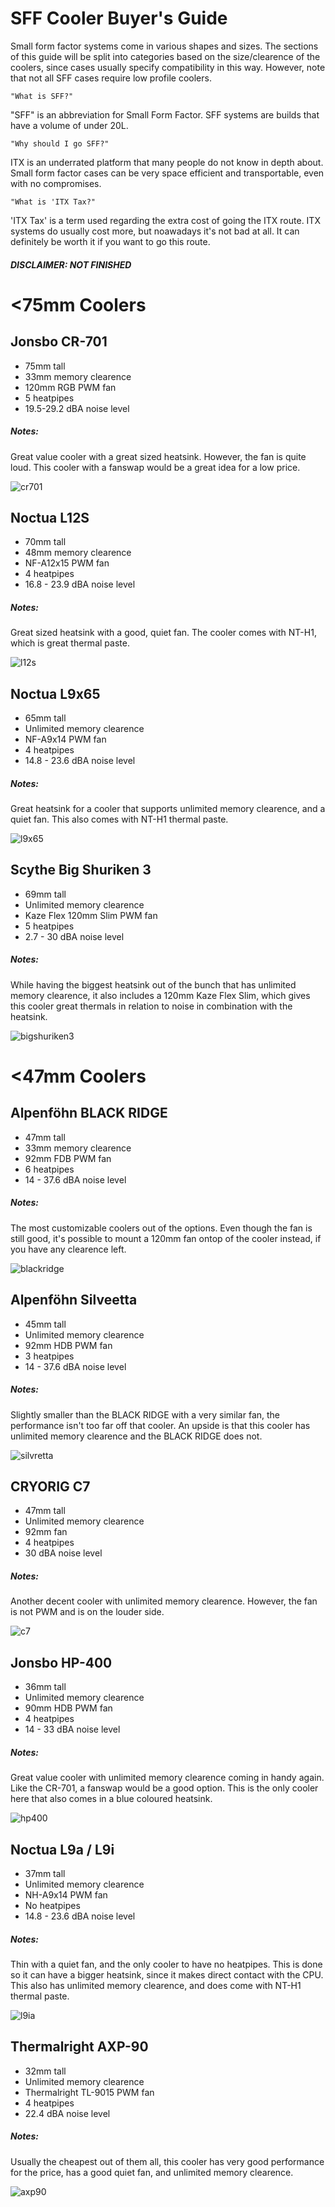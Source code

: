 # SFF Cooler Buyer's Guide

Small form factor systems come in various shapes and sizes. The sections of this guide will be split into categories based on the size/clearence of the coolers, since cases usually specify compatibility in this way. However, note that not all SFF cases require low profile coolers.

`"What is SFF?"`

"SFF" is an abbreviation for Small Form Factor. SFF systems are builds that have a volume of under 20L.

`"Why should I go SFF?"`

ITX is an underrated platform that many people do not know in depth about. Small form factor cases can be very space efficient and transportable, even with no compromises. 

`"What is 'ITX Tax?"`

'ITX Tax' is a term used regarding the extra cost of going the ITX route. ITX systems do usually cost more, but noawadays it's not bad at all. It can definitely be worth it if you want to go this route.

##### DISCLAIMER: NOT FINISHED 



# <75mm Coolers 

## Jonsbo CR-701
- 75mm tall
- 33mm memory clearence
- 120mm RGB PWM fan
- 5 heatpipes
- 19.5-29.2 dBA noise level

##### Notes:

Great value cooler with a great sized heatsink. However, the fan is quite loud. This cooler with a fanswap would be a great idea for a low price. 

![cr701](https://user-images.githubusercontent.com/91910634/145445625-a18bb2f9-a21c-4982-937d-05d7de12196d.png)


## Noctua L12S
- 70mm tall 
- 48mm memory clearence
- NF-A12x15 PWM fan
- 4 heatpipes
- 16.8 - 23.9 dBA noise level

##### Notes: 

Great sized heatsink with a good, quiet fan. The cooler comes with NT-H1, which is great thermal paste.

![l12s](https://user-images.githubusercontent.com/91910634/145446148-e3f60a9e-ae9e-4aec-8cb4-2740c682c2ab.png)


## Noctua L9x65
- 65mm tall
- Unlimited memory clearence
- NF-A9x14 PWM fan
- 4 heatpipes
- 14.8 - 23.6 dBA noise level 

##### Notes:

Great heatsink for a cooler that supports unlimited memory clearence, and a quiet fan. This also comes with NT-H1 thermal paste.

![l9x65](https://user-images.githubusercontent.com/91910634/145445996-372d0f28-e663-4ab5-91c2-9c6f5dc7c727.png)


## Scythe Big Shuriken 3
- 69mm tall 
- Unlimited memory clearence
- Kaze Flex 120mm Slim PWM fan
- 5 heatpipes
- 2.7 - 30 dBA noise level 

##### Notes:

While having the biggest heatsink out of the bunch that has unlimited memory clearence, it also includes a 120mm Kaze Flex Slim, which gives this cooler great thermals in relation to noise in combination with the heatsink.

![bigshuriken3](https://user-images.githubusercontent.com/91910634/145446575-8b6ad439-9aa2-4d9b-bd46-ee08bffc8745.png)



# <47mm Coolers 

## Alpenföhn BLACK RIDGE
- 47mm tall
- 33mm memory clearence
- 92mm FDB PWM fan
- 6 heatpipes
- 14 - 37.6 dBA noise level 

##### Notes: 

The most customizable coolers out of the options. Even though the fan is still good, it's possible to mount a 120mm fan ontop of the cooler instead, if you have any clearence left.

![blackridge](https://user-images.githubusercontent.com/91910634/145446788-c57ab99b-de3d-41ae-9b55-d9535257a7ee.png)


## Alpenföhn Silveetta
- 45mm tall
- Unlimited memory clearence
- 92mm HDB PWM fan
- 3 heatpipes
- 14 - 37.6 dBA noise level

##### Notes:

Slightly smaller than the BLACK RIDGE with a very similar fan, the performance isn't too far off that cooler. An upside is that this cooler has unlimited memory clearence and the BLACK RIDGE does not.

![silvretta](https://user-images.githubusercontent.com/91910634/145447060-bf7f6a39-1d26-47b6-ae93-25deefdd3e7f.png)


## CRYORIG C7
- 47mm tall
- Unlimited memory clearence
- 92mm fan
- 4 heatpipes
- 30 dBA noise level 

##### Notes:

Another decent cooler with unlimited memory clearence. However, the fan is not PWM and is on the louder side.

![c7](https://user-images.githubusercontent.com/91910634/145447250-bfca4377-095b-447d-94c6-babbee7b5799.png)


## Jonsbo HP-400
- 36mm tall
- Unlimited memory clearence 
- 90mm HDB PWM fan
- 4 heatpipes
- 14 - 33 dBA noise level 

##### Notes:

Great value cooler with unlimited memory clearence coming in handy again. Like the CR-701, a fanswap would be a good option. This is the only cooler here that also comes in a blue coloured heatsink.

![hp400](https://user-images.githubusercontent.com/91910634/145449724-e129c215-ca2b-4297-a1e7-e5983be033e0.png)


## Noctua L9a / L9i
- 37mm tall 
- Unlimited memory clearence
- NH-A9x14 PWM fan
- No heatpipes
- 14.8 - 23.6 dBA noise level

##### Notes:

Thin with a quiet fan, and the only cooler to have no heatpipes. This is done so it can have a bigger heatsink, since it makes direct contact with the CPU. This also has unlimited memory clearence, and does come with NT-H1 thermal paste.

![l9ia](https://user-images.githubusercontent.com/91910634/145447967-21ce393b-83f2-4127-aa42-83fb64a64284.png)


## Thermalright AXP-90
- 32mm tall
- Unlimited memory clearence 
- Thermalright TL-9015 PWM fan 
- 4 heatpipes
- 22.4 dBA noise level 

##### Notes:

Usually the cheapest out of them all, this cooler has very good performance for the price, has a good quiet fan, and unlimited memory clearence.

![axp90](https://user-images.githubusercontent.com/91910634/145448633-c6870c0a-febe-4e78-a13c-98f607d26822.png)

